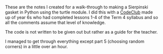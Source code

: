 These are the notes I created for a walk-through to making a Sierpinski gasket
in Python using the turtle module. I did this with a
[CodeClub](http://www.codeclub.org.uk) made up of year 6s who had completed
lessons 1-4 of the Term 4 syllabus and so all the comments assume that level of
knowledge.

The code is not written to be given out but rather as a guide for the teacher.

I managed to get through everything except part 5 (choosing random corners) in
a little over an hour.
